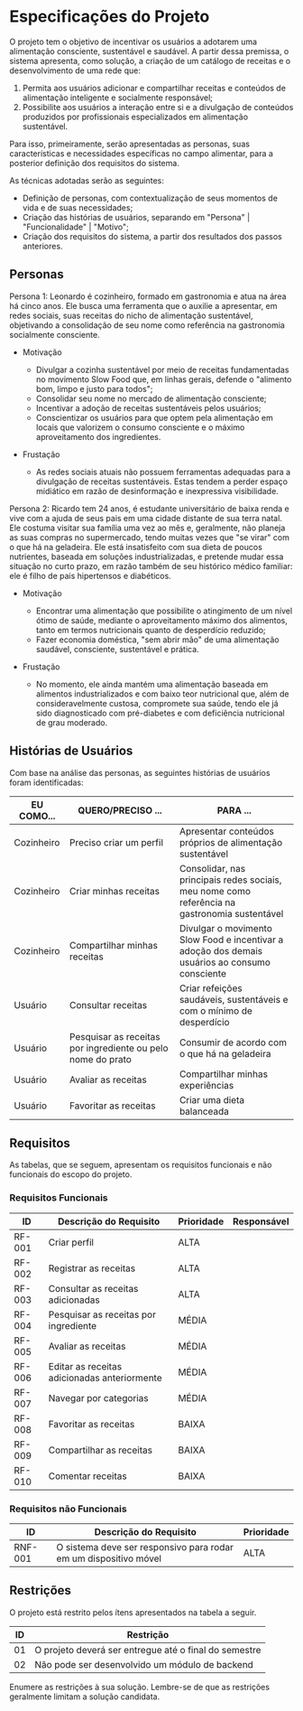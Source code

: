 # Especificações do Projeto

O projeto tem o objetivo de incentivar os usuários a adotarem uma alimentação consciente, sustentável e saudável. A partir dessa premissa, o sistema apresenta, como solução, a criação de um catálogo de receitas e o desenvolvimento de uma rede que: 
1) Permita aos usuários adicionar e compartilhar receitas e conteúdos de alimentação inteligente e socialmente responsável; 
2) Possibilite aos usuários a interação entre si e a divulgação de conteúdos produzidos por profissionais especializados em alimentação sustentável. 

Para isso, primeiramente, serão apresentadas as personas, suas características e necessidades específicas no campo alimentar, para a posterior definição dos requisitos do sistema. 

As técnicas adotadas serão as seguintes:
- Definição de personas, com contextualização de seus momentos de vida e de suas necessidades;
- Criação das histórias de usuários, separando em "Persona" | "Funcionalidade" | "Motivo";
- Criação dos requisitos do sistema, a partir dos resultados dos passos anteriores.

## Personas

Persona 1:
Leonardo é cozinheiro, formado em gastronomia e atua na área há cinco anos. Ele busca uma ferramenta que o auxilie a apresentar, em redes sociais, suas receitas do nicho de alimentação sustentável, objetivando a consolidação de seu nome como referência na gastronomia socialmente consciente. 

  - Motivação
     - Divulgar a cozinha sustentável por meio de receitas fundamentadas no movimento Slow Food que, em linhas gerais, defende o "alimento bom, limpo e justo para todos";
     - Consolidar seu nome no mercado de alimentação consciente;
     - Incentivar a adoção de receitas sustentáveis pelos usuários;
     - Conscientizar os usuários para que optem pela alimentação em locais que valorizem o consumo consciente e o máximo aproveitamento dos ingredientes. 

  - Frustação
     - As redes sociais atuais não possuem ferramentas adequadas para a divulgação de receitas sustentáveis. Estas tendem a perder espaço midiático em razão de desinformação e inexpressiva visibilidade. 

Persona 2:
Ricardo tem 24 anos, é estudante universitário de baixa renda e vive com a ajuda de seus pais em uma cidade distante de sua terra natal. Ele costuma visitar sua família uma vez ao mês e, geralmente, não planeja as suas compras no supermercado, tendo muitas vezes que "se virar" com o que há na geladeira. Ele está insatisfeito com sua dieta de poucos nutrientes, baseada em soluções industrializadas, e pretende mudar essa situação no curto prazo, em razão também de seu histórico médico familiar: ele é filho de pais hipertensos e diabéticos.

  - Motivação
    - Encontrar uma alimentação que possibilite o atingimento de um nível ótimo de saúde, mediante o aproveitamento máximo dos alimentos, tanto em termos nutricionais quanto de desperdício reduzido;
    - Fazer economia doméstica, "sem abrir mão" de uma alimentação saudável, consciente, sustentável e prática.
    
  - Frustação
    - No momento, ele ainda mantém uma alimentação baseada em alimentos industrializados e com baixo teor nutricional que, além de consideravelmente custosa, compromete sua saúde, tendo ele já sido diagnosticado com pré-diabetes e com deficiência nutricional de grau moderado.
    
## Histórias de Usuários

Com base na análise das personas, as seguintes histórias de usuários foram identificadas:

|EU COMO... | QUERO/PRECISO ...  |PARA ...                 |
|--------------------|------------------------------------|----------------------------------------|
| Cozinheiro | Preciso criar um perfil | Apresentar conteúdos próprios de alimentação sustentável | 
| Cozinheiro | Criar minhas receitas | Consolidar, nas principais redes sociais, meu nome como referência na gastronomia sustentável |
| Cozinheiro | Compartilhar minhas receitas | Divulgar o movimento Slow Food e incentivar a adoção dos demais usuários ao consumo consciente |
| Usuário | Consultar receitas | Criar refeições saudáveis, sustentáveis e com o mínimo de desperdício |  
| Usuário | Pesquisar as receitas por ingrediente ou pelo nome do prato | Consumir de acordo com o que há na geladeira |
| Usuário | Avaliar as receitas | Compartilhar minhas experiências |
| Usuário | Favoritar as receitas | Criar uma dieta balanceada |

## Requisitos

As tabelas, que se seguem, apresentam os requisitos funcionais e não funcionais do escopo do projeto.

### Requisitos Funcionais

|ID    | Descrição do Requisito  | Prioridade | Responsável |
|------|-----------------------------------------|----| ----|
|RF-001| Criar perfil | ALTA |  |
|RF-002| Registrar as receitas | ALTA | |
|RF-003| Consultar as receitas adicionadas | ALTA | | 
|RF-004| Pesquisar as receitas por ingrediente | MÉDIA | | 
|RF-005| Avaliar as receitas |  MÉDIA | |
|RF-006| Editar as receitas adicionadas anteriormente | MÉDIA | | 
|RF-007| Navegar por categorias | MÉDIA | |
|RF-008| Favoritar as receitas | BAIXA ||
|RF-009| Compartilhar as receitas | BAIXA ||
|RF-010| Comentar receitas | BAIXA ||

### Requisitos não Funcionais

|ID     | Descrição do Requisito  |Prioridade |
|-------|-------------------------|----|
|RNF-001| O sistema deve ser responsivo para rodar em um dispositivo móvel | ALTA | 

## Restrições

O projeto está restrito pelos ítens apresentados na tabela a seguir.

|ID| Restrição                                             |
|--|-------------------------------------------------------|
|01| O projeto deverá ser entregue até o final do semestre |
|02| Não pode ser desenvolvido um módulo de backend        |

Enumere as restrições à sua solução. Lembre-se de que as restrições geralmente limitam a solução candidata.

